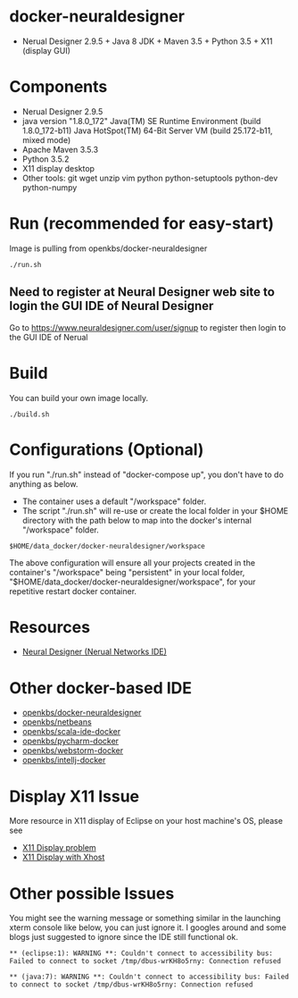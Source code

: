 # docker-neuraldesigner

* Nerual Designer 2.9.5 + Java 8 JDK + Maven 3.5 + Python 3.5 + X11 (display GUI)

# Components
* Nerual Designer 2.9.5
* java version "1.8.0_172"
  Java(TM) SE Runtime Environment (build 1.8.0_172-b11)
  Java HotSpot(TM) 64-Bit Server VM (build 25.172-b11, mixed mode)
* Apache Maven 3.5.3
* Python 3.5.2
* X11 display desktop
* Other tools: git wget unzip vim python python-setuptools python-dev python-numpy 

# Run (recommended for easy-start)
Image is pulling from openkbs/docker-neuraldesigner
```
./run.sh
```

## Need to register at Neural Designer web site to login the GUI IDE of Neural Designer
Go to https://www.neuraldesigner.com/user/signup to register then login to the GUI IDE of Nerual 

# Build
You can build your own image locally.
```
./build.sh
```

# Configurations (Optional)
If you run "./run.sh" instead of "docker-compose up", you don't have to do anything as below.

* The container uses a default "/workspace" folder. 
* The script "./run.sh" will re-use or create the local folder in your $HOME directory with the path below to map into the docker's internal "/workspace" folder.
```
$HOME/data_docker/docker-neuraldesigner/workspace
```
The above configuration will ensure all your projects created in the container's "/workspace" being "persistent" in your local folder, "$HOME/data_docker/docker-neuraldesigner/workspace", for your repetitive restart docker container.

# Resources
* [Neural Designer (Nerual Networks IDE)](https://www.neuraldesigner.com/learning/tutorials/getting_started_with_neural_designer)

# Other docker-based IDE
* [openkbs/docker-neuraldesigner](https://hub.docker.com/r/openkbs/docker-neuraldesigner/)
* [openkbs/netbeans](https://hub.docker.com/r/openkbs/netbeans/)
* [openkbs/scala-ide-docker](https://hub.docker.com/r/openkbs/scala-ide-docker/)
* [openkbs/pycharm-docker](https://hub.docker.com/r/openkbs/pycharm-docker/)
* [openkbs/webstorm-docker](https://hub.docker.com/r/openkbs/webstorm-docker/)
* [openkbs/intellj-docker](https://hub.docker.com/r/openkbs/intellij-docker/)

# Display X11 Issue

More resource in X11 display of Eclipse on your host machine's OS, please see
* [X11 Display problem](https://askubuntu.com/questions/871092/failed-to-connect-to-mir-failed-to-connect-to-server-socket-no-such-file-or-di)
* [X11 Display with Xhost](http://www.ethicalhackx.com/fix-gtk-warning-cannot-open-display/)

# Other possible Issues
You might see the warning message or something similar in the launching xterm console like below, you can just ignore it. I googles around and some blogs just suggested to ignore since the IDE still functional ok.
```
** (eclipse:1): WARNING **: Couldn't connect to accessibility bus: Failed to connect to socket /tmp/dbus-wrKH8o5rny: Connection refused

** (java:7): WARNING **: Couldn't connect to accessibility bus: Failed to connect to socket /tmp/dbus-wrKH8o5rny: Connection refused

```
